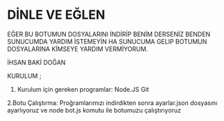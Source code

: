 # DİNLE VE EĞLEN

EĞER BU BOTUMUN DOSYALARINI İNDİRİP BENİM DERSENİZ BENDEN SUNUCUMDA YARDIM İSTEMEYİN HA SUNUCUMA GELIP BOTUMUN DOSYALARINA KİMSEYE YARDIM VERMİYORUM.

İHSAN BAKİ DOĞAN

KURULUM ; 

1. Kurulum için gereken programlar:
Node.JS
Git

2.Botu Çalıştırma:
Proğramlarımızı indirdikten sonra ayarlar.json dosyasını ayarlıyoruz ve node bot.js komutu ile botumuzu çalıştırıyoruz
